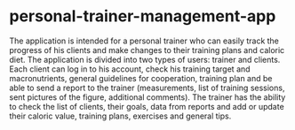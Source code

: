 # personal-trainer-management-app

The application is intended for a personal trainer who can easily track the progress of his clients and make changes to their training plans and caloric diet. The application is divided into two types of users: trainer and clients. Each client can log in to his account, check his training target and macronutrients, general guidelines for cooperation, training plan and be able to send a report to the trainer (measurements, list of training sessions, sent pictures of the figure, additional comments). The trainer has the ability to check the list of clients, their goals, data from reports and add or update their caloric value, training plans, exercises and general tips.
